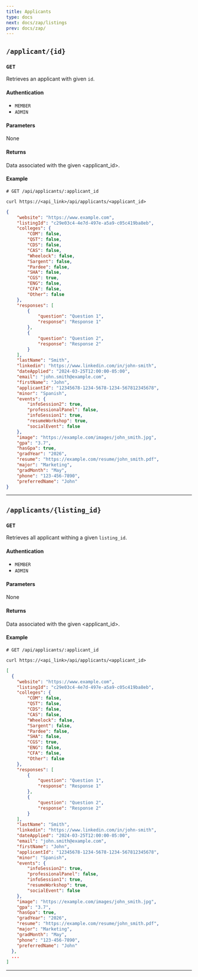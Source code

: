 ```yaml
---
title: Applicants 
type: docs
next: docs/zap/listings
prev: docs/zap/
---
```


## `/applicant/{id}`

### `GET`

Retrieves an applicant with given `id`.

#### Authentication

- `MEMBER`
- `ADMIN`


#### Parameters

None

#### Returns

Data associated with the given <applicant_id>.


#### Example

```properties
# GET /api/applicants/:applicant_id

curl https://<api_link>/api/applicants/<applicant_id>
```

```json
{
    "website": "https://www.example.com",
    "listingId": "c29e03c4-4e7d-497e-a5a9-c05c419ba8eb",
    "colleges": {
        "COM": false,
        "QST": false,
        "CDS": false,
        "CAS": false,
        "Wheelock": false,
        "Sargent": false,
        "Pardee": false,
        "SHA": false,
        "CGS": true,
        "ENG": false,
        "CFA": false,
        "Other": false
    },
    "responses": [
        {
            "question": "Question 1",
            "response": "Response 1"
        },
        {
            "question": "Question 2",
            "response": "Response 2"
        }
    ],
    "lastName": "Smith",
    "linkedin": "https://www.linkedin.com/in/john-smith",
    "dateApplied": "2024-03-25T12:00:00-05:00",
    "email": "john.smith@example.com",
    "firstName": "John",
    "applicantId": "12345678-1234-5678-1234-567812345678",
    "minor": "Spanish",
    "events": {
        "infoSession2": true,
        "professionalPanel": false,
        "infoSession1": true,
        "resumeWorkshop": true,
        "socialEvent": false
    },
    "image": "https://example.com/images/john_smith.jpg",
    "gpa": "3.7",
    "hasGpa": true,
    "gradYear": "2026",
    "resume": "https://example.com/resume/john_smith.pdf",
    "major": "Marketing",
    "gradMonth": "May",
    "phone": "123-456-7890",
    "preferredName": "John"
}


```
---

## `/applicants/{listing_id}`

### `GET`

Retrieves all applicant withing a given `listing_id`.

#### Authentication

- `MEMBER`
- `ADMIN`


#### Parameters

None

#### Returns

Data associated with the given <applicant_id>.


#### Example

```properties
# GET /api/applicants/:applicant_id

curl https://<api_link>/api/applicants/<applicant_id>
```

```json
[
  {
    "website": "https://www.example.com",
    "listingId": "c29e03c4-4e7d-497e-a5a9-c05c419ba8eb",
    "colleges": {
        "COM": false,
        "QST": false,
        "CDS": false,
        "CAS": false,
        "Wheelock": false,
        "Sargent": false,
        "Pardee": false,
        "SHA": false,
        "CGS": true,
        "ENG": false,
        "CFA": false,
        "Other": false
    },
    "responses": [
        {
            "question": "Question 1",
            "response": "Response 1"
        },
        {
            "question": "Question 2",
            "response": "Response 2"
        }
    ],
    "lastName": "Smith",
    "linkedin": "https://www.linkedin.com/in/john-smith",
    "dateApplied": "2024-03-25T12:00:00-05:00",
    "email": "john.smith@example.com",
    "firstName": "John",
    "applicantId": "12345678-1234-5678-1234-567812345678",
    "minor": "Spanish",
    "events": {
        "infoSession2": true,
        "professionalPanel": false,
        "infoSession1": true,
        "resumeWorkshop": true,
        "socialEvent": false
    },
    "image": "https://example.com/images/john_smith.jpg",
    "gpa": "3.7",
    "hasGpa": true,
    "gradYear": "2026",
    "resume": "https://example.com/resume/john_smith.pdf",
    "major": "Marketing",
    "gradMonth": "May",
    "phone": "123-456-7890",
    "preferredName": "John"
  },
  ...
]

```
---